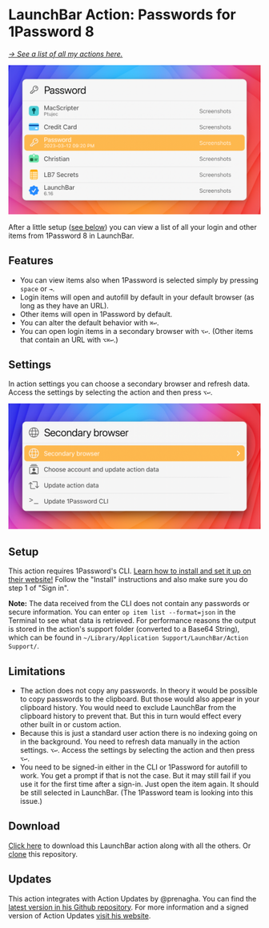# LaunchBar Action: Passwords for 1Password 8

*[→ See a list of all my actions here.](https://ptujec.github.io/launchbar)* 

<img src="01.png" width="634"/>

After a little setup ([see below](#setup)) you can view a list of all your login and other items from 1Password 8 in LaunchBar. 

## Features 

- You can view items also when 1Password is selected simply by pressing `space` or `→`. 
- Login items will open and autofill by default in your default browser (as long as they have an URL). 
- Other items will open in 1Password by default. 
- You can alter the default behavior with `⌘↩`. 
- You can open login items in a secondary browser with `⌥↩`. (Other items that contain an URL with `⌥⌘↩`.) 

## Settings 

In action settings you can choose a secondary browser and refresh data. Access the settings by selecting the action and then press `⌥↩`.

<img src="02.png" width="634"/>

## Setup

This action requires 1Password's CLI. [Learn how to install and set it up on their website!](https://developer.1password.com/docs/cli/get-started#install) 
Follow the "Install" instructions and also make sure you do step 1 of "Sign in".

**Note:** The data received from the CLI does not contain any passwords or secure information. You can enter `op item list --format=json` in the Terminal to see what data is retrieved. For performance reasons the output is stored in the action's support folder (converted to a Base64 String), which can be found in `~/Library/Application Support/LaunchBar/Action Support/`.

## Limitations

- The action does not copy any passwords. In theory it would be possible to copy passwords to the clipboard. But those would also appear in your clipboard history. You would need to exclude LaunchBar from the clipboard history to prevent that. But this in turn would effect every other built in or custom action. 
- Because this is just a standard user action there is no indexing going on in the background. You need to refresh data manually in the action settings. `⌥↩`. Access the settings by selecting the action and then press `⌥↩`.
- You need to be signed-in either in the CLI or 1Password for autofill to work. You get a prompt if that is not the case. But it may still fail if you use it for the first time after a sign-in. Just open the item again. It should be still selected in LaunchBar. (The 1Password team is looking into this issue.)  

## Download

[Click here](https://github.com/Ptujec/LaunchBar/archive/refs/heads/master.zip) to download this LaunchBar action along with all the others. Or [clone](https://docs.github.com/en/repositories/creating-and-managing-repositories/cloning-a-repository) this repository.

## Updates

This action integrates with Action Updates by @prenagha. You can find the [latest version in his Github repository](https://github.com/prenagha/launchbar). For more information and a signed version of Action Updates [visit his website](https://renaghan.com/launchbar/action-updates/).
